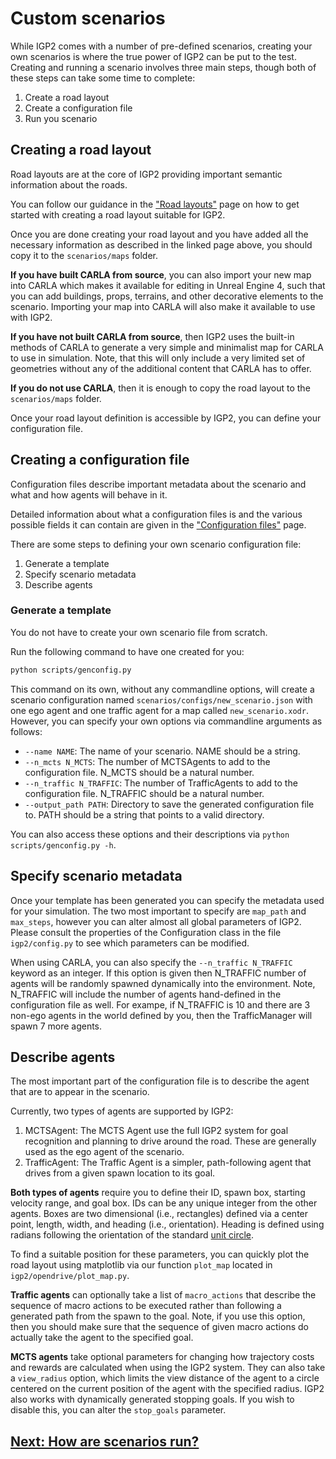 # Custom scenarios

While IGP2 comes with a number of pre-defined scenarios, creating your own scenarios is where the true power of IGP2 can be put to the test. 
Creating and running a scenario involves three main steps, though both of these steps can take some time to complete:
1. Create a road layout
2. Create a configuration file
3. Run you scenario

## Creating a road layout

Road layouts are at the core of IGP2 providing important semantic information about the roads.

You can follow our guidance in the ["Road layouts"](road_layout.md) page on how to get started with creating a road layout suitable for IGP2.

Once you are done creating your road layout and you have added all the necessary information as described in the linked page above, you should copy it to the `scenarios/maps` folder. 

**If you have built CARLA from source**, you can also import your new map into CARLA which makes it available for editing in Unreal Engine 4, such that you can add buildings, props, terrains, and other decorative elements to the scenario. 
Importing your map into CARLA will also make it available to use with IGP2.

**If you have not built CARLA from source**, then IGP2 uses the built-in methods of CARLA to generate a very simple and minimalist map for CARLA to use in simulation.
Note, that this will only include a very limited set of geometries without any of the additional content that CARLA has to offer.

**If you do not use CARLA**, then it is enough to copy the road layout to the `scenarios/maps` folder. 

Once your road layout definition is accessible by IGP2, you can define your configuration file.


## Creating a configuration file

Configuration files describe important metadata about the scenario and what and how agents will behave in it.

Detailed information about what a configuration files is and the various possible fields it can contain are given in the ["Configuration files"](configuration_file.md) page.

There are some steps to defining your own scenario configuration file:
1. Generate a template
2. Specify scenario metadata
3. Describe agents

### Generate a template

You do not have to create your own scenario file from scratch.

Run the following command to have one created for you:
```bash
python scripts/genconfig.py
```

This command on its own, without any commandline options, will create a scenario configuration named `scenarios/configs/new_scenario.json` with one ego agent and one traffic agent for a map called `new_scenario.xodr`.
However, you can specify your own options via commandline arguments as follows:
- `--name NAME`: The name of your scenario. NAME should be a string.
- `--n_mcts N_MCTS`: The number of MCTSAgents to add to the configuration file. N_MCTS should be a natural number.
- `--n_traffic N_TRAFFIC`: The number of TrafficAgents to add to the configuration file. N_TRAFFIC should be a natural number.
- `--output_path PATH`: Directory to save the generated configuration file to. PATH should be a string that points to a valid directory.

You can also access these options and their descriptions via `python scripts/genconfig.py -h`.

## Specify scenario metadata

Once your template has been generated you can specify the metadata used for your simulation.
The two most important to specify are `map_path` and `max_steps`, however you can alter almost all global parameters of IGP2. Please consult the properties of the Configuration class in the file `igp2/config.py` to see which parameters can be modified.

When using CARLA, you can also specify the `--n_traffic N_TRAFFIC` keyword as an integer.
If this option is given then N_TRAFFIC number of agents will be randomly spawned dynamically into the environment.
Note, N_TRAFFIC will include the number of agents hand-defined in the configuration file as well.
For exampe, if N_TRAFFIC is 10 and there are 3 non-ego agents in the world defined by you, then the TrafficManager will spawn 7 more agents.

## Describe agents

The most important part of the configuration file is to describe the agent that are to appear in the scenario.

Currently, two types of agents are supported by IGP2:
1. MCTSAgent: The MCTS Agent use the full IGP2 system for goal recognition and planning to drive around the road. These are generally used as the ego agent of the scenario.
2. TrafficAgent: The Traffic Agent is a simpler, path-following agent that drives from a given spawn location to its goal.

**Both types of agents** require you to define their ID, spawn box, starting velocity range, and goal box.
IDs can be any unique integer from the other agents.
Boxes are two dimensional (i.e., rectangles) defined via a center point, length, width, and heading (i.e., orientation).
Heading is defined using radians following the orientation of the standard [unit circle](https://en.wikipedia.org/wiki/Unit_circle#/media/File:Unit_circle_angles_color.svg).

To find a suitable position for these parameters, you can quickly plot the road layout using matplotlib via our function `plot_map` located in `igp2/opendrive/plot_map.py`.

**Traffic agents** can optionally take a list of `macro_actions` that describe the sequence of macro actions to be executed rather than following a generated path from the spawn to the goal.
Note, if you use this option, then you should make sure that the sequence of given macro actions do actually take the agent to the specified goal.

**MCTS agents** take optional parameters for changing how trajectory costs and rewards are calculated when using the IGP2 system.
They can also take a `view_radius` option, which limits the view distance of the agent to a circle centered on the current position of the agent with the specified radius.
IGP2 also works with dynamically generated stopping goals. If you wish to disable this, you can alter the `stop_goals` parameter.

## [Next: How are scenarios run?](scenario_execution.md)